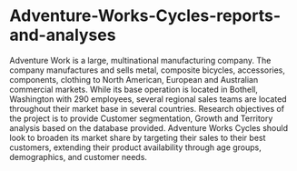 # Adventure-Works-Cycles-reports-and-analyses
Adventure Work is a large, multinational manufacturing company. The company manufactures and sells metal, composite bicycles, accessories, components, clothing to North American, European and Australian commercial markets. While its base operation is located in Bothell, Washington with 290 employees, several regional sales teams are located throughout their market base in several countries.  Research objectives of the project is to provide  Customer segmentation, Growth and Territory analysis based on the database provided. 
Adventure Works Cycles should look to broaden its market share by targeting their sales to their best customers, extending their product availability through age groups, demographics, and customer needs.
